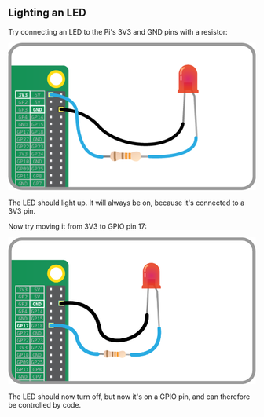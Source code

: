 ## Lighting an LED

Try connecting an LED to the Pi's 3V3 and GND pins with a resistor:

![](images/led-3v3.png)

The LED should light up. It will always be on, because it's connected to a 3V3 pin.

Now try moving it from 3V3 to GPIO pin 17:

![](images/led-gpio17.png)

The LED should now turn off, but now it's on a GPIO pin, and can therefore be controlled by code.

